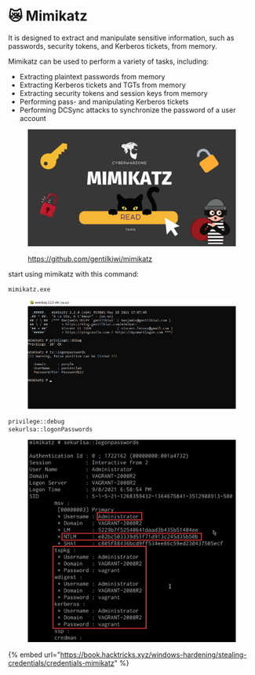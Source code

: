 # 😿 Mimikatz

It is designed to extract and manipulate sensitive information, such as passwords, security tokens, and Kerberos tickets, from memory.

Mimikatz can be used to perform a variety of tasks, including:

* Extracting plaintext passwords from memory
* Extracting Kerberos tickets and TGTs from memory
* Extracting security tokens and session keys from memory
* Performing pass- and manipulating Kerberos tickets
* Performing DCSync attacks to synchronize the password of a user account

<figure><img src="../../../.gitbook/assets/image (14) (1) (1) (1).png" alt=""><figcaption><p><a href="https://github.com/gentilkiwi/mimikatz">https://github.com/gentilkiwi/mimikatz</a></p></figcaption></figure>

start using mimikatz with this command:

```
mimikatz.exe
```

<figure><img src="../../../.gitbook/assets/image (15) (1) (1) (1).png" alt=""><figcaption></figcaption></figure>

```
privilege::debug
sekurlsa::logonPasswords
```

<figure><img src="../../../.gitbook/assets/image (16) (1) (1) (1).png" alt=""><figcaption></figcaption></figure>

{% embed url="https://book.hacktricks.xyz/windows-hardening/stealing-credentials/credentials-mimikatz" %}
